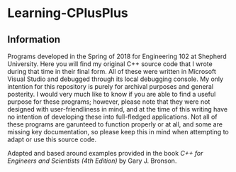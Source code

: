 # Learning-CPlusPlus

## Information 
Programs developed in the Spring of 2018 for Engineering 102 at Shepherd University. Here you will find my original C++ source code that I wrote during that time in their final form. All of these were written in Microsoft Visual Studio and debugged through its local debugging console. My only intention for this repository is purely for archival purposes and general posterity. I would very much like to know if you are able to find a useful purpose for these programs; however, please note that they were not designed with user-friendliness in mind, and at the time of this writing have no intention of developing these into full-fledged applications. Not all of these programs are garunteed to function properly or at all, and some are missing key documentation, so please keep this in mind when attempting to adapt or use this source code.

Adapted and based around examples provided in the book *C++ for Engineers and Scientists (4th Edition)* by Gary J. Bronson.

